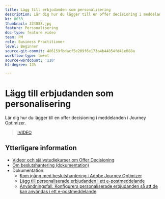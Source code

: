 ```yaml
---
title: Lägg till erbjudanden som personalisering
description: Lär dig hur du lägger till en offer decisioning i meddelanden i Journey Optimizer.
kt: 8033
thumbnail: 334088.jpg
feature: Personalisering
doc-type: feature video
team: PM
role: Business Practitioner
level: Beginner
source-git-commit: 486159fbdacf5e209f6e173a4b44854fd41e088a
workflow-type: tm+mt
source-wordcount: '110'
ht-degree: 13%

---
```



# Lägg till erbjudanden som personalisering

Lär dig hur du lägger till en offer decisioning i meddelanden i Journey Optimizer.

>[!VIDEO](https://video.tv.adobe.com/v/334088?quality=12)

## Ytterligare information

* [Videor och självstudiekurser om Offer Decisioning](https://experienceleague.adobe.com/docs/offer-decisioning-learn/tutorials/overview.html?lang=sv)
* [Om beslutshantering (dokumentation)](https://experienceleague.adobe.com/docs/journey-optimizer/using/offer-decisioniong/get-started/starting-offer-decisioning.html)
* Dokumentation:
   * [Kom igång med beslutshantering i Adobe Journey Optimizer](https://experienceleague.adobe.com/docs/journey-optimizer/using/offer-decisioniong/get-started/starting-offer-decisioning.html)
   * [Lägg till personaliserade erbjudanden i ett e-postmeddelande](https://experienceleague.adobe.com/docs/journey-optimizer/using/create-messages/deliver-personalized-offers.html)
   * [Användningsfall: Konfigurera personaliserade erbjudanden så att de kan användas i ett e-postmeddelande](https://experienceleague.adobe.com/docs/journey-optimizer/using/offer-decisioniong/offers-e2e.html)
